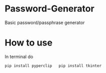 # Password-Generator
Basic password/passphrase generator 


# How to use
In terminal do  

`pip install pyperclip  
pip install tkinter`
